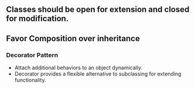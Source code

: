 ## Classes should be open for extension and closed for modification.
## Favor Composition over inheritance
### Decorator Pattern

- Attach additional behaviors to an object dynamically.
- Decorator provides a flexible alternative to subclassing for extending functionality.

